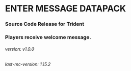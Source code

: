 # ENTER MESSAGE DATAPACK
### Source Code Release for Trident
### Players receive welcome message.
###### version: v1.0.0
###### last-mc-version: 1.15.2
